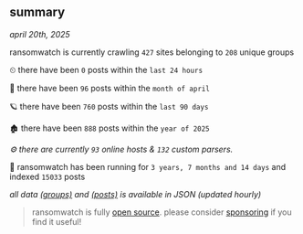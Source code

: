 
## summary
_april 20th, 2025_

ransomwatch is currently crawling `427` sites belonging to `208` unique groups

⏲ there have been `0` posts within the `last 24 hours`

🦈 there have been `96` posts within the `month of april`

🪐 there have been `760` posts within the `last 90 days`

🏚 there have been `888` posts within the `year of 2025`

_⚙️ there are currently `93` online hosts & `132` custom parsers._

🦕 ransomwatch has been running for `3 years, 7 months and 14 days` and indexed `15033` posts

_all data  [(groups)](http://ransomwhat.telemetry.ltd/groups) and [(posts)](http://ransomwhat.telemetry.ltd/posts) is available in JSON (updated hourly)_

> ransomwatch is fully [open source](https://github.com/joshhighet/ransomwatch#ransomwatch--). please consider [sponsoring](https://github.com/sponsors/joshhighet) if you find it useful!
